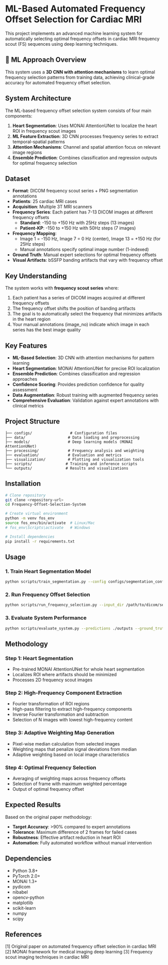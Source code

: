 # ML-Based Automated Frequency Offset Selection for Cardiac MRI

This project implements an advanced machine learning system for automatically selecting optimal frequency offsets in cardiac MRI frequency scout (FS) sequences using deep learning techniques.

## 🤖 ML Approach Overview

This system uses a **3D CNN with attention mechanisms** to learn optimal frequency selection patterns from training data, achieving clinical-grade accuracy for automated frequency offset selection.

## System Architecture

The ML-based frequency offset selection system consists of four main components:

1. **Heart Segmentation**: Uses MONAI AttentionUNet to localize the heart ROI in frequency scout images
2. **ML Feature Extraction**: 3D CNN processes frequency series to extract temporal-spatial patterns
3. **Attention Mechanisms**: Channel and spatial attention focus on relevant image regions
4. **Ensemble Prediction**: Combines classification and regression outputs for optimal frequency selection

## Dataset

- **Format**: DICOM frequency scout series + PNG segmentation annotations
- **Patients**: 25 cardiac MRI cases
- **Acquisition**: Multiple 3T MRI scanners
- **Frequency Series**: Each patient has 7-13 DICOM images at different frequency offsets
  - **Standard**: -150 to +150 Hz with 25Hz steps (13 images)
  - **Patient-KP**: -150 to +150 Hz with 50Hz steps (7 images)
- **Frequency Mapping**: 
  - Image 1 = -150 Hz, Image 7 = 0 Hz (center), Image 13 = +150 Hz (for 25Hz steps)
  - Manual annotations specify optimal image number (1-indexed)
- **Ground Truth**: Manual expert selections for optimal frequency offsets
- **Visual Artifacts**: bSSFP banding artifacts that vary with frequency offset

## Key Understanding

The system works with **frequency scout series** where:
1. Each patient has a series of DICOM images acquired at different frequency offsets
2. The frequency offset shifts the position of banding artifacts
3. The goal is to automatically select the frequency that minimizes artifacts in the heart region
4. Your manual annotations (image_no) indicate which image in each series has the best image quality

## Key Features

- **ML-Based Selection**: 3D CNN with attention mechanisms for pattern learning
- **Heart Segmentation**: MONAI AttentionUNet for precise ROI localization
- **Ensemble Prediction**: Combines classification and regression approaches
- **Confidence Scoring**: Provides prediction confidence for quality assessment
- **Data Augmentation**: Robust training with augmented frequency series
- **Comprehensive Evaluation**: Validation against expert annotations with clinical metrics

## Project Structure

```
├── configs/                 # Configuration files
├── data/                   # Data loading and preprocessing
├── models/                 # Deep learning models (MONAI AttentionUNet)
├── processing/             # Frequency analysis and weighting
├── evaluation/             # Evaluation and metrics
├── visualization/          # Plotting and visualization tools
├── scripts/               # Training and inference scripts
└── outputs/               # Results and visualizations
```

## Installation

```bash
# Clone repository
git clone <repository-url>
cd Frequency-Offset-Selection-System

# Create virtual environment
python -m venv fos_env
source fos_env/bin/activate  # Linux/Mac
# fos_env\Scripts\activate   # Windows

# Install dependencies
pip install -r requirements.txt
```

## Usage

### 1. Train Heart Segmentation Model
```bash
python scripts/train_segmentation.py --config configs/segmentation_config.yaml
```

### 2. Run Frequency Offset Selection
```bash
python scripts/run_frequency_selection.py --input_dir /path/to/dicom/series --output_dir ./outputs
```

### 3. Evaluate System Performance
```bash
python scripts/evaluate_system.py --predictions ./outputs --ground_truth ./annotations
```

## Methodology

### Step 1: Heart Segmentation
- Pre-trained MONAI AttentionUNet for whole heart segmentation
- Localizes ROI where artifacts should be minimized
- Processes 2D frequency scout images

### Step 2: High-Frequency Component Extraction
- Fourier transformation of ROI regions
- High-pass filtering to extract high-frequency components
- Inverse Fourier transformation and subtraction
- Selection of N images with lowest high-frequency content

### Step 3: Adaptive Weighting Map Generation
- Pixel-wise median calculation from selected images
- Weighting maps that penalize signal deviations from median
- Adaptive weighting based on local image characteristics

### Step 4: Optimal Frequency Selection
- Averaging of weighting maps across frequency offsets
- Selection of frame with maximum weighted percentage
- Output of optimal frequency offset

## Expected Results

Based on the original paper methodology:
- **Target Accuracy**: >90% compared to expert annotations
- **Tolerance**: Maximum difference of 2 frames for failed cases
- **Robustness**: Effective artifact reduction in heart ROI
- **Automation**: Fully automated workflow without manual intervention

## Dependencies

- Python 3.8+
- PyTorch 2.0+
- MONAI 1.3+
- pydicom
- nibabel
- opencv-python
- matplotlib
- scikit-learn
- numpy
- scipy

## References

[1] Original paper on automated frequency offset selection in cardiac MRI
[2] MONAI framework for medical imaging deep learning
[3] Frequency scout imaging techniques in cardiac MRI
